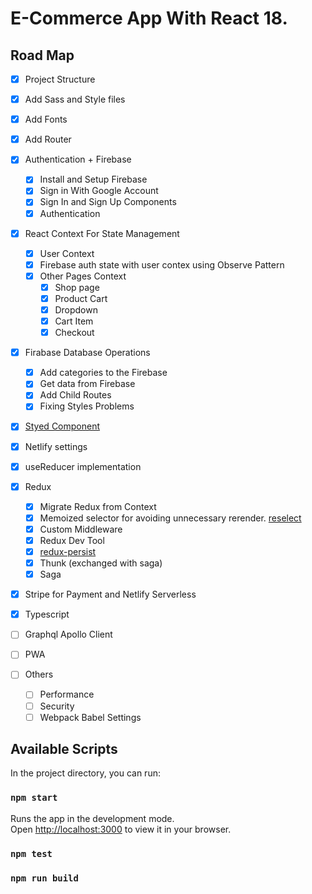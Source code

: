 # E-Commerce App With React 18.

## Road Map

- [x] Project Structure
- [x] Add Sass and Style files
- [x] Add Fonts

- [x] Add Router
- [x] Authentication + Firebase
  - [x] Install and Setup Firebase
  - [x] Sign in With Google Account
  - [x] Sign In and Sign Up Components
  - [x] Authentication
- [x] React Context For State Management
  - [x] User Context
  - [x] Firebase auth state with user contex using Observe Pattern
  - [x] Other Pages Context
    - [x] Shop page
    - [x] Product Cart
    - [x] Dropdown
    - [x] Cart Item
    - [x] Checkout
- [x] Firabase Database Operations
  - [x] Add categories to the Firebase
  - [x] Get data from Firebase
  - [x] Add Child Routes
  - [x] Fixing Styles Problems 
- [x] [Styed Component](https://styled-components.com/)
- [x] Netlify settings
- [x] useReducer implementation
- [x] Redux
  - [x] Migrate Redux from Context
  - [x] Memoized selector for avoiding unnecessary rerender. [reselect](https://github.com/reduxjs/reselect)
  - [x] Custom Middleware
  - [x] Redux Dev Tool
  - [x] [redux-persist](https://github.com/rt2zz/redux-persist)
  - [x] Thunk (exchanged with saga)
  - [x] Saga
- [x] Stripe for Payment and Netlify Serverless
- [x] Typescript
- [ ] Graphql Apollo Client
- [ ] PWA
- [ ] Others
  - [ ] Performance
  - [ ] Security
  - [ ] Webpack Babel Settings

## Available Scripts

In the project directory, you can run:

### `npm start`

Runs the app in the development mode.\
Open [http://localhost:3000](http://localhost:3000) to view it in your browser.

### `npm test`

### `npm run build`
